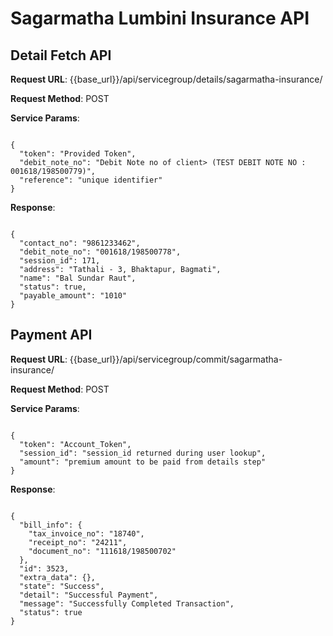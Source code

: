 # **Sagarmatha Lumbini Insurance API**

## Detail Fetch API

**Request URL**: {{base_url}}/api/servicegroup/details/sagarmatha-insurance/

**Request Method**: POST

**Service Params**:

<pre><code class="json">
{
  "token": "Provided Token",
  "debit_note_no": "Debit Note no of client> (TEST DEBIT NOTE NO : 001618/198500779)",
  "reference": "unique identifier"
}
</code></pre>

**Response**:

<pre><code class="json">
{
  "contact_no": "9861233462",
  "debit_note_no": "001618/198500778",
  "session_id": 171,
  "address": "Tathali - 3, Bhaktapur, Bagmati",
  "name": "Bal Sundar Raut",
  "status": true,
  "payable_amount": "1010"
}
</code></pre>

## Payment API

**Request URL**: {{base_url}}/api/servicegroup/commit/sagarmatha-insurance/

**Request Method**: POST

**Service Params**:

<pre><code class="json">
{
  "token": "Account_Token",
  "session_id": "session_id returned during user lookup",
  "amount": "premium amount to be paid from details step"
}
</code></pre>

**Response**:

<pre><code class="json">
{
  "bill_info": {
    "tax_invoice_no": "18740",
    "receipt_no": "24211",
    "document_no": "111618/198500702"
  },
  "id": 3523,
  "extra_data": {},
  "state": "Success",
  "detail": "Successful Payment",
  "message": "Successfully Completed Transaction",
  "status": true
}
</code></pre>
